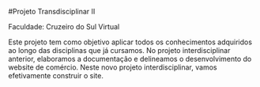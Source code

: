 #Projeto Transdisciplinar II

Faculdade: Cruzeiro do Sul Virtual

Este projeto tem como objetivo aplicar todos os conhecimentos adquiridos ao longo das disciplinas que já cursamos. No projeto interdisciplinar anterior, elaboramos a documentação e delineamos o desenvolvimento do website de comércio. Neste novo projeto interdisciplinar, vamos efetivamente construir o site.
